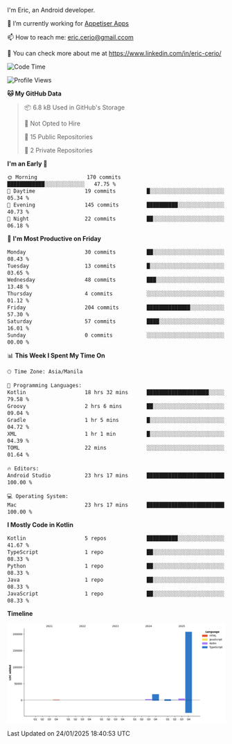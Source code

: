 
I'm Eric, an Android developer.

🔭 I’m currently working for [Appetiser Apps](http://appetiser.com.au)

📫 How to reach me: eric.cerio@gmail.ccom

👀 You can check more about me at https://www.linkedin.com/in/eric-cerio/

<!--START_SECTION:waka-->
![Code Time](http://img.shields.io/badge/Code%20Time-756%20hrs%2053%20mins-blue)

![Profile Views](http://img.shields.io/badge/Profile%20Views-0-blue)

**🐱 My GitHub Data** 

> 📦 6.8 kB Used in GitHub's Storage 
 > 
> 🚫 Not Opted to Hire
 > 
> 📜 15 Public Repositories 
 > 
> 🔑 2 Private Repositories 
 > 
**I'm an Early 🐤** 

```text
🌞 Morning                170 commits         ████████████░░░░░░░░░░░░░   47.75 % 
🌆 Daytime                19 commits          █░░░░░░░░░░░░░░░░░░░░░░░░   05.34 % 
🌃 Evening                145 commits         ██████████░░░░░░░░░░░░░░░   40.73 % 
🌙 Night                  22 commits          ██░░░░░░░░░░░░░░░░░░░░░░░   06.18 % 
```
📅 **I'm Most Productive on Friday** 

```text
Monday                   30 commits          ██░░░░░░░░░░░░░░░░░░░░░░░   08.43 % 
Tuesday                  13 commits          █░░░░░░░░░░░░░░░░░░░░░░░░   03.65 % 
Wednesday                48 commits          ███░░░░░░░░░░░░░░░░░░░░░░   13.48 % 
Thursday                 4 commits           ░░░░░░░░░░░░░░░░░░░░░░░░░   01.12 % 
Friday                   204 commits         ██████████████░░░░░░░░░░░   57.30 % 
Saturday                 57 commits          ████░░░░░░░░░░░░░░░░░░░░░   16.01 % 
Sunday                   0 commits           ░░░░░░░░░░░░░░░░░░░░░░░░░   00.00 % 
```


📊 **This Week I Spent My Time On** 

```text
🕑︎ Time Zone: Asia/Manila

💬 Programming Languages: 
Kotlin                   18 hrs 32 mins      ████████████████████░░░░░   79.58 % 
Groovy                   2 hrs 6 mins        ██░░░░░░░░░░░░░░░░░░░░░░░   09.04 % 
Gradle                   1 hr 5 mins         █░░░░░░░░░░░░░░░░░░░░░░░░   04.72 % 
XML                      1 hr 1 min          █░░░░░░░░░░░░░░░░░░░░░░░░   04.39 % 
TOML                     22 mins             ░░░░░░░░░░░░░░░░░░░░░░░░░   01.64 % 

🔥 Editors: 
Android Studio           23 hrs 17 mins      █████████████████████████   100.00 % 

💻 Operating System: 
Mac                      23 hrs 17 mins      █████████████████████████   100.00 % 
```

**I Mostly Code in Kotlin** 

```text
Kotlin                   5 repos             ██████████░░░░░░░░░░░░░░░   41.67 % 
TypeScript               1 repo              ██░░░░░░░░░░░░░░░░░░░░░░░   08.33 % 
Python                   1 repo              ██░░░░░░░░░░░░░░░░░░░░░░░   08.33 % 
Java                     1 repo              ██░░░░░░░░░░░░░░░░░░░░░░░   08.33 % 
JavaScript               1 repo              ██░░░░░░░░░░░░░░░░░░░░░░░   08.33 % 
```



**Timeline**

![Lines of Code chart](https://raw.githubusercontent.com/eric-cerio/eric-cerio/main/assets/bar_graph.png)


 Last Updated on 24/01/2025 18:40:53 UTC
<!--END_SECTION:waka-->
